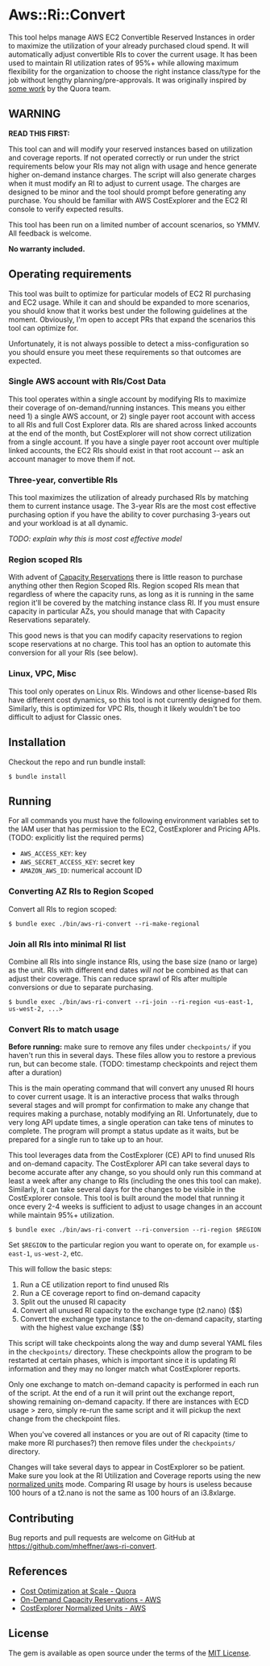 # Aws::Ri::Convert

This tool helps manage AWS EC2 Convertible Reserved Instances in order
to maximize the utilization of your already purchased cloud spend. It
will automatically adjust convertible RIs to cover the current
usage. It has been used to maintain RI utilization rates of 95%+ while
allowing maximum flexibility for the organization to choose the right
instance class/type for the job without lengthy
planning/pre-approvals. It was originally inspired by [some
work](https://engineering.quora.com/Automated-Infrastructure-Cost-Optimization-at-Scale-with-AWS-EC2-Reserved-Instances)
by the Quora team.

## WARNING

**READ THIS FIRST:**

This tool can and will modify your reserved instances based on
utilization and coverage reports. If not operated correctly or run
under the strict requirements below your RIs may not align with usage
and hence generate higher on-demand instance charges. The script will
also generate charges when it must modify an RI to adjust to current
usage. The charges are designed to be minor and the tool should prompt
before generating any purchase. You should be familiar with AWS
CostExplorer and the EC2 RI console to verify expected results.

This tool has been run on a limited number of account scenarios, so
YMMV. All feedback is welcome.

**No warranty included.**

## Operating requirements

This tool was built to optimize for particular models of EC2 RI
purchasing and EC2 usage. While it can and should be expanded to more
scenarios, you should know that it works best under the following
guidelines at the moment. Obviously, I'm open to accept PRs that
expand the scenarios this tool can optimize for.

Unfortunately, it is not always possible to detect a
miss-configuration so you should ensure you meet these requirements so
that outcomes are expected.

### Single AWS account with RIs/Cost Data

This tool operates within a single account by modifying RIs to
maximize their coverage of on-demand/running instances. This means you
either need 1) a single AWS account, or 2) single payer root account
with access to all RIs and full Cost Explorer data. RIs are shared
across linked accounts at the end of the month, but CostExplorer will
not show correct utilization from a single account. If you have a
single payer root account over multiple linked accounts, the EC2 RIs
should exist in that root account -- ask an account manager to move
them if not.

### Three-year, convertible RIs

This tool maximizes the utilization of already purchased RIs by
matching them to current instance usage. The 3-year RIs are the most
cost effective purchasing option if you have the ability to cover
purchasing 3-years out and your workload is at all dynamic.

*TODO: explain why this is most cost effective model*

### Region scoped RIs

With advent of [Capacity
Reservations](https://aws.amazon.com/about-aws/whats-new/2018/10/Amazon-EC2-now-offers-On-Demand-Capacity-Reservations/)
there is little reason to purchase anything other then Region Scoped
RIs. Region scoped RIs mean that regardless of where the capacity
runs, as long as it is running in the same region it'll be covered by
the matching instance class RI. If you must ensure capacity in
particular AZs, you should manage that with Capacity Reservations
separately.

This good news is that you can modify capacity reservations to region
scope reservations at no charge. This tool has an option to automate
this conversion for all your RIs (see below).

### Linux, VPC, Misc

This tool only operates on Linux RIs. Windows and other license-based
RIs have different cost dynamics, so this tool is not currently
designed for them. Similarly, this is optimized for VPC RIs, though it
likely wouldn't be too difficult to adjust for Classic ones.

## Installation

Checkout the repo and run bundle install:

```
$ bundle install
```

## Running

For all commands you must have the following environment variables set
to the IAM user that has permission to the EC2, CostExplorer and
Pricing APIs. (TODO: explicitly list the required perms)

* `AWS_ACCESS_KEY`: key
* `AWS_SECRET_ACCESS_KEY`: secret key
* `AMAZON_AWS_ID`: numerical account ID

### Converting AZ RIs to Region Scoped

Convert all RIs to region scoped:

```
$ bundle exec ./bin/aws-ri-convert --ri-make-regional
```

### Join all RIs into minimal RI list

Combine all RIs into single instance RIs, using the base size (nano or
large) as the unit. RIs with different end dates *will not* be
combined as that can adjust their coverage. This can reduce sprawl of
RIs after multiple conversions or due to separate purchasing.

```
$ bundle exec ./bin/aws-ri-convert --ri-join --ri-region <us-east-1, us-west-2, ...>
```

### Convert RIs to match usage

**Before running:** make sure to remove any files under `checkpoints/`
  if you haven't run this in several days. These files allow you to
  restore a previous run, but can become stale. (TODO: timestamp
  checkpoints and reject them after a duration)

This is the main operating command that will convert any unused RI
hours to cover current usage. It is an interactive process that walks
through several stages and will prompt for confirmation to make any
change that requires making a purchase, notably modifying an
RI. Unfortunately, due to very long API update times, a single
operation can take tens of minutes to complete. The program will
prompt a status update as it waits, but be prepared for a single run
to take up to an hour.

This tool leverages data from the CostExplorer (CE) API to find unused
RIs and on-demand capacity. The CostExplorer API can take several days
to become accurate after any change, so you should only run this
command at least a week after any change to RIs (including the ones
this tool can make). Similarly, it can take several days for the
changes to be visible in the CostExplorer console. This tool is built
around the model that running it once every 2-4 weeks is sufficient to
adjust to usage changes in an account while maintain 95%+ utilization.

```
$ bundle exec ./bin/aws-ri-convert --ri-conversion --ri-region $REGION
```

Set `$REGION` to the particular region you want to operate on, for
example `us-east-1`, `us-west-2`, etc.

This will follow the basic steps:

1. Run a CE utilization report to find unused RIs
1. Run a CE coverage report to find on-demand capacity
1. Split out the unused RI capacity
1. Convert all unused RI capacity to the exchange type (t2.nano) ($$)
1. Convert the exchange type instance to the on-demand capacity,
starting with the highest value exchange ($$)

This script will take checkpoints along the way and dump several YAML
files in the `checkpoints/` directory. These checkpoints allow the
program to be restarted at certain phases, which is important since it
is updating RI information and they may no longer match what
CostExplorer reports.

Only one exchange to match on-demand capacity is performed in each run
of the script. At the end of a run it will print out the exchange
report, showing remaining on-demand capacity. If there are instances
with ECD usage > zero, simply re-run the same script and it will
pickup the next change from the checkpoint files.

When you've covered all instances or you are out of RI capacity (time
to make more RI purchases?) then remove files under the `checkpoints/`
directory.

Changes will take several days to appear in CostExplorer so be
patient. Make sure you look at the RI Utilization and Coverage reports
using the new [normalized
units](https://aws.amazon.com/about-aws/whats-new/2019/02/normalized-units-information-for-amazon-ec2-reservations-in-aws-cost-explorer/)
mode. Comparing RI usage by hours
is useless because 100 hours of a t2.nano is not the same as 100 hours
of an i3.8xlarge.

## Contributing

Bug reports and pull requests are welcome on GitHub at https://github.com/mheffner/aws-ri-convert.

## References

* [Cost Optimization at Scale -
  Quora](https://engineering.quora.com/Automated-Infrastructure-Cost-Optimization-at-Scale-with-AWS-EC2-Reserved-Instances)
* [On-Demand Capacity Reservations -
  AWS](https://aws.amazon.com/about-aws/whats-new/2018/10/Amazon-EC2-now-offers-On-Demand-Capacity-Reservations/)
* [CostExplorer Normalized Units -
  AWS](https://aws.amazon.com/about-aws/whats-new/2019/02/normalized-units-information-for-amazon-ec2-reservations-in-aws-cost-explorer/)

## License

The gem is available as open source under the terms of the [MIT License](https://opensource.org/licenses/MIT).
